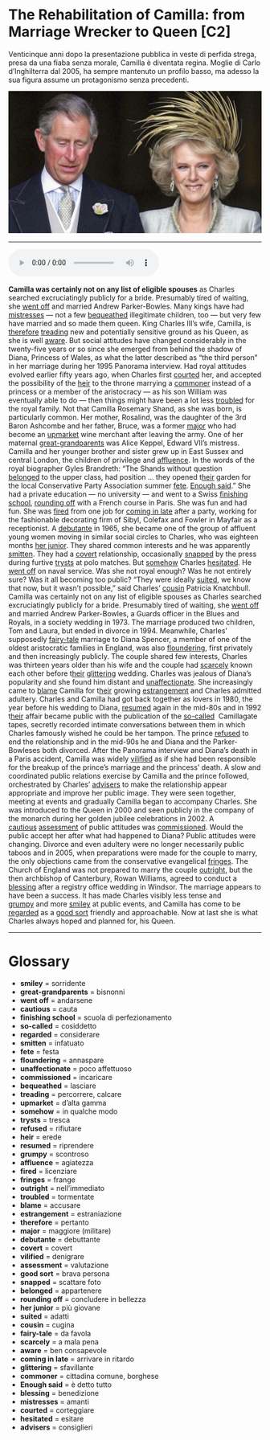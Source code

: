 # The Rehabilitation of Camilla: from Marriage Wrecker to Queen   [C2]

Venticinque anni dopo la presentazione pubblica in veste di perfida strega, presa da una fiaba senza morale, Camilla è diventata regina. Moglie di Carlo d’Inghilterra dal 2005, ha sempre mantenuto un profilo basso, ma adesso la sua figura assume un protagonismo senza precedenti.

![](The%20Rehabilitation%20of%20Camilla%20from%20Marriage%20Wrecker%20to%20Queen.jpg)

--------------

<div>
<audio controls autoplay>
    <source src="https://raw.githubusercontent.com/dartie/speakup/main/2023-06/The%20Rehabilitation%20of%20Camilla%20from%20Marriage%20Wrecker%20to%20Queen.mp3" type="audio/mpeg">
</audio>
</div>


**Camilla was certainly not on any list of eligible spouses** as Charles searched excruciatingly publicly for a bride. Presumably tired of waiting, she [went off](## "andarsene") and married Andrew Parker-Bowles.
Many kings have had [mistresses](## "amanti") — not a few [bequeathed](## "lasciare") illegitimate children, too — but very few have married and so made them queen.
King Charles III’s wife, Camilla, is [therefore](## "pertanto") [treading](## "percorrere, calcare") new and potentially sensitive ground as his Queen, as she is well [aware](## "ben consapevole"). But social attitudes have changed considerably in the twenty-five years or so since she emerged from behind the shadow of Diana, Princess of Wales, as what the latter described as “the third person” in her marriage during her 1995 Panorama interview.
Had royal attitudes evolved earlier fifty years ago, when Charles first [courted](## "corteggiare") her, and accepted the possibility of the [heir](## "erede") to the throne marrying a [commoner](## "cittadina comune, borghese") instead of a princess or a member of the aristocracy — as his son William was eventually able to do — then things might have been a lot less [troubled](## "tormentate") for the royal family.
Not that Camilla Rosemary Shand, as she was born, is particularly common. Her mother, Rosalind, was the daughter of the 3rd Baron Ashcombe and her father, Bruce, was a former [major](## "maggiore (militare)") who had become an [upmarket](## "d’alta gamma") wine merchant after leaving the army. One of her maternal [great-grandparents](## "bisnonni") was Alice Keppel, Edward VII’s mistress.
Camilla and her younger brother and sister grew up in East Sussex and central London, the children of privilege and [affluence](## "agiatezza"). In the words of the royal biographer Gyles Brandreth: “The Shands without question [belonged](## "appartenere") to the upper class, had position … they opened t[heir](## "erede") garden for the local Conservative Party Association summer [fete](## "festa"). [Enough said](## "è detto tutto").”
She had a private education — no university — and went to a Swiss [finishing school](## "scuola di perfezionamento"), [rounding off](## "concludere in bellezza") with a French course in Paris. She was fun and had fun. She was [fired](## "licenziare") from one job for [coming in late](## "arrivare in ritardo") after a party, working for the fashionable decorating firm of Sibyl, Colefax and Fowler in Mayfair as a receptionist.
A [debutante](## "debuttante") in 1965, she became one of the group of affluent young women moving in similar social circles to Charles, who was eighteen months [her junior](## "più giovane"). They shared common interests and he was apparently [smitten](## "infatuato"). They had a [covert](## "covert") relationship, occasionally [snapped](## "scattare foto") by the press during furtive [trysts](## "tresca") at polo matches.
But [somehow](## "in qualche modo") Charles [hesitated](## "esitare"). He [went off](## "andarsene") on naval service. Was she not royal enough? Was he not entirely sure?
Was it all becoming too public? “They were ideally [suited](## "adatti"), we know that now, but it wasn’t possible,” said Charles’ [cousin](## "cugina") Patricia Knatchbull.
Camilla was certainly not on any list of eligible spouses as Charles searched excruciatingly publicly for a bride. Presumably tired of waiting, she [went off](## "andarsene") and married Andrew Parker-Bowles, a Guards officer in the Blues and Royals, in a society wedding in 1973. The marriage produced two children, Tom and Laura, but ended in divorce in 1994.
Meanwhile, Charles’ supposedly [fairy-tale](## "da favola") marriage to Diana Spencer, a member of one of the oldest aristocratic families in England, was also [floundering](## "annaspare"), first privately and then increasingly publicly. The couple shared few interests, Charles was thirteen years older than his wife and the couple had [scarcely](## "a mala pena") known each other before t[heir](## "erede") [glittering](## "sfavillante") wedding. Charles was jealous of Diana’s popularity and she found him distant and [unaffectionate](## "poco affettuoso"). She increasingly came to [blame](## "accusare") Camilla for t[heir](## "erede") growing [estrangement](## "estraniazione") and Charles admitted adultery.
Charles and Camilla had got back together as lovers in 1980, the year before his wedding to Diana, [resumed](## "riprendere") again in the mid-80s and in 1992 t[heir](## "erede") affair became public with the publication of the [so-called](## "cosiddetto")  Camillagate tapes, secretly recorded intimate conversations between them in which Charles famously wished he could be her tampon. The prince [refused](## "rifiutare") to end the relationship and in the mid-90s he and Diana and the Parker-Bowleses both divorced.
After the Panorama interview and Diana’s death in a Paris accident, Camilla was widely [vilified](## "denigrare") as if she had been responsible for the breakup of the prince’s marriage and the princess’ death.
A slow and coordinated public relations exercise by Camilla and the prince followed, orchestrated by Charles’ [advisers](## "consiglieri") to make the relationship appear appropriate and improve her public image. They were seen together, meeting at events and gradually Camilla began to accompany Charles. She was introduced to the Queen in 2000 and seen publicly in the company of the monarch during her golden jubilee celebrations in 2002.
A [cautious](## "cauta") [assessment](## "valutazione") of public attitudes was [commissioned](## "incaricare"). Would the public accept her after what had happened to Diana? Public attitudes were changing. Divorce and even adultery were no longer necessarily public taboos and in 2005, when preparations were made for the couple to marry, the only objections came from the conservative evangelical [fringes](## "frange"). The Church of England was not prepared to marry the couple [outright](## "nell’immediato"), but the then archbishop of Canterbury, Rowan Williams, agreed to conduct a [blessing](## "benedizione") after a registry office wedding in Windsor.
The marriage appears to have been a success. It has made Charles visibly less tense and [grumpy](## "scontroso") and more [smiley](## "sorridente") at public events, and Camilla has come to be [regarded](## "considerare") as a [good sort](## "brava persona") friendly and approachable. Now at last she is what Charles always hoped and planned for, his Queen.
 

--------------

<div style = "display:block; clear:both; page-break-after:always;"></div>

# Glossary
* **smiley** = sorridente
* **great-grandparents** = bisnonni
* **went off** = andarsene
* **cautious** = cauta
* **finishing school** = scuola di perfezionamento
* **so-called** = cosiddetto
* **regarded** = considerare
* **smitten** = infatuato
* **fete** = festa
* **floundering** = annaspare
* **unaffectionate** = poco affettuoso
* **commissioned** = incaricare
* **bequeathed** = lasciare
* **treading** = percorrere, calcare
* **upmarket** = d’alta gamma
* **somehow** = in qualche modo
* **trysts** = tresca
* **refused** = rifiutare
* **heir** = erede
* **resumed** = riprendere
* **grumpy** = scontroso
* **affluence** = agiatezza
* **fired** = licenziare
* **fringes** = frange
* **outright** = nell’immediato
* **troubled** = tormentate
* **blame** = accusare
* **estrangement** = estraniazione
* **therefore** = pertanto
* **major** = maggiore (militare)
* **debutante** = debuttante
* **covert** = covert
* **vilified** = denigrare
* **assessment** = valutazione
* **good sort** = brava persona
* **snapped** = scattare foto
* **belonged** = appartenere
* **rounding off** = concludere in bellezza
* **her junior** = più giovane
* **suited** = adatti
* **cousin** = cugina
* **fairy-tale** = da favola
* **scarcely** = a mala pena
* **aware** = ben consapevole
* **coming in late** = arrivare in ritardo
* **glittering** = sfavillante
* **commoner** = cittadina comune, borghese
* **Enough said** = è detto tutto
* **blessing** = benedizione
* **mistresses** = amanti
* **courted** = corteggiare
* **hesitated** = esitare
* **advisers** = consiglieri
